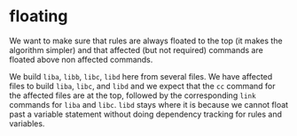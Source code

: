 # floating

We want to make sure that rules are always floated to the top (it makes the
algorithm simpler) and that affected (but not required) commands are floated
above non affected commands.

We build `liba`, `libb`, `libc`, `libd` here from several files.  We have
affected files to build `liba`, `libc`, and `libd` and we expect that the
`cc` command for the affected files are at the top, followed by the
corresponding `link` commands for `liba` and `libc`. `libd` stays where it is
because we cannot float past a variable statement without doing dependency
tracking for rules and variables.
